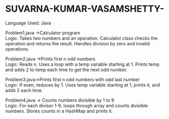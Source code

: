 # SUVARNA-KUMAR-VASAMSHETTY-
Language Used: Java

Problem1.java →Calculator program  
Logic: Takes two numbers and an operation. Calculator class checks the operation and returns the result. Handles division by zero and invalid operations.

Problem2.java →Prints first n odd numbers  
Logic: Reads n. Uses a loop with a temp variable starting at 1. Prints temp and adds 2 to temp each time to get the next odd number.

Problem3.java→Prints first n odd numbers with odd last number  
Logic:  If even, reduces by 1. Uses temp variable starting at 1, prints it, and adds 2 each time.

Problem4.java → Counts numbers divisible by 1 to 9  
Logic:  For each divisor 1-9, loops through array and counts divisible numbers. Stores counts in a HashMap and prints it.

